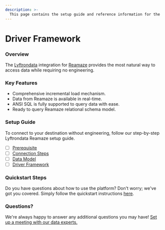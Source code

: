 ```yaml
---
description: >-
  This page contains the setup guide and reference information for the Reamaze source connector.
---
```


# Driver Framework

### Overview

The [Lyftrondata](https://www.lyftrondata.com/) integration for [Reamaze](None) provides the most natural way to access data while requiring no engineering.

### Key Features

* Comprehensive incremental load mechanism.
* Data from Reamaze is available in real-time.&#x20;
* ANSI SQL is fully supported to query data with ease.
* Ready to query Reamaze relational schema model.

### Setup Guide

To connect to your destination without engineering, follow our step-by-step Lyftrondata Reamaze setup guide.

* [ ] [Prerequisite](../prerequisite.md)
* [ ] [Connection Steps](../connection-steps.md)
* [ ] [Data Model](../data-model/erd.md)
* [ ] [Driver Framework](../driver-framework/)

### Quickstart Steps

Do you have questions about how to use the platform? Don't worry; we've got you covered. Simply follow the quickstart instructions [here](../driver-framework/README.md).

### Questions? <a href="#questions" id="questions"></a>

We're always happy to answer any additional questions you may have! [Set up a meeting with our data experts.](https://www.lyftrondata.com/book-a-meeting/)


